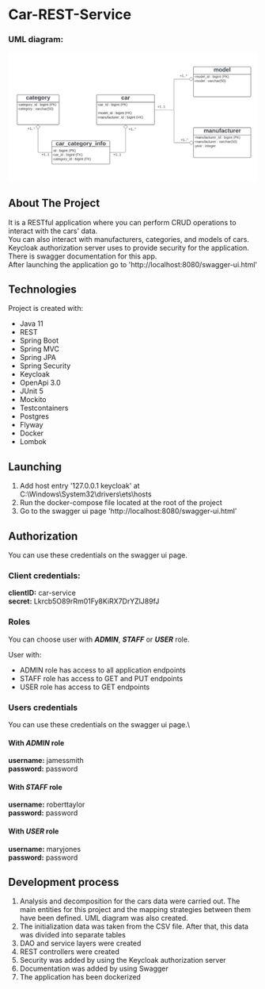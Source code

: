 # Car-REST-Service

### UML diagram:

![UML diagram](Car_App_UML.PNG)

## About The Project

It is a RESTful application where you can perform CRUD operations to interact with the cars' data.\
You can also interact with manufacturers, categories, and models of cars.\
Keycloak authorization server uses to provide security for the application.
There is swagger documentation for this app.\
After launching the application go to 'http://localhost:8080/swagger-ui.html'

## Technologies
Project is created with:

* Java 11
* REST
* Spring Boot
* Spring MVC
* Spring JPA
* Spring Security
* Keycloak
* OpenApi 3.0
* JUnit 5
* Mockito
* Testcontainers
* Postgres
* Flyway
* Docker
* Lombok

## Launching
1) Add host entry '127.0.0.1 keycloak' at C:\Windows\System32\drivers\ets\hosts
2) Run the docker-compose file located at the root of the project
3) Go to the swagger ui page 'http://localhost:8080/swagger-ui.html'

## Authorization

You can use these credentials on the swagger ui page.

### Client credentials:
**clientID:** car-service\
**secret:** Lkrcb5O89rRm01Fy8KiRX7DrYZlJ89fJ

### Roles
You can choose user with ***ADMIN***, ***STAFF*** or ***USER*** role.

User with:
* ADMIN role has access to all application endpoints
* STAFF role has access to GET and PUT endpoints
* USER role has access to GET endpoints


### Users credentials
You can use these credentials on the swagger ui page.\

#### With *ADMIN* role
**username:** jamessmith\
**password:** password

#### With *STAFF* role
**username:** roberttaylor\
**password:** password

#### With *USER* role
**username:** maryjones\
**password:** password

## Development process
1) Analysis and decomposition for the cars data were carried out.
The main entities for this project and the mapping strategies between them have been defined.
UML diagram was also created.
2) The initialization data was taken from the CSV file. After that, this data was divided into separate tables
3) DAO and service layers were created
4) REST controllers were created
5) Security was added by using the Keycloak authorization server
6) Documentation was added by using Swagger
7) The application has been dockerized
